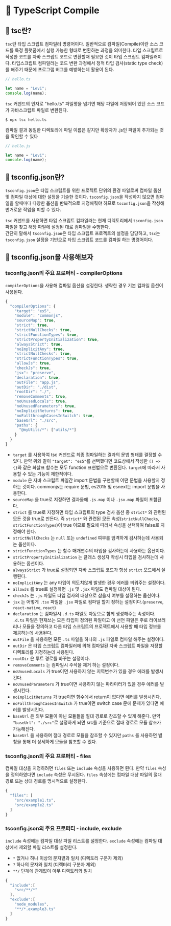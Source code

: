 # 📑 TypeScript Compile

## 🔎 tsc란?

`tsc`란 타입 스크립트 컴파일러 명령어이다. 일반적으로 컴파일(Compile)이란 소스 코드를 특정 플랫폼에서 실행 가능한 형태로
변환하는 과정을 의미한다. 타입 스크립트로 작성한 코드를 자바 스크립트 코드로 변환할때 필요한 것이 타입 스크립트 컴파일러이다.
타입스크립트 컴파일러는 코드 변환 과정에서 정적 타입 검사(static type check)를 해주기 때문에 프로그램 버그를 예방하는데
활용이 된다.

```javascript
// hello.ts

let name = "Levi";
console.log(name);
```

`tsc` 커맨드의 인자로 "hello.ts" 파일명을 넘기면 해당 파일에 저장되어 있던 소스 코드가 자바스크립트 파일로 변환된다.

```
$ npx tsc hello.ts
```

컴파일 결과 동일한 디렉토리에 파일 이름은 같지만 확장자가 .js인 파일이 추가되는 것을 확인할 수 있다

```javascript
// hello.js

let name = "Levi";
console.log(name);
```

## 🔎 tsconfig.json란?

`tsconfig.json`은 타입 스크립트를 위한 프로젝트 단위의 환경 파일로써 컴파일 옵션 및 컴파일 대상에 대한 설정을 기술한 것이다.
`tsconfig.json`을 작성하지 않으면 컴파일을 할때마다 다양한 옵션을 반복적으로 지정해줘야 하므로 `tsconfig.json`을 작성해 번거로운
작업을 피할 수 있다.

`tsc` 커맨드를 사용하면 타입 스크립트 컴파일러는 현재 디렉토리에서 `tsconfig.json` 파일을 찾고 해당 파일에 설정된 대로 컴파일을 수행한다. </br> 간단히 말해서 `tsconfig.json`은 타입 스크립트 프로젝트의 설정을 담당하고, `tsc`는 `tsconfig.json` 설정을 기반으로 타입 스크립트 코드를 컴파일 하는 명령어이다.

## 🔎 tsconfig.json을 사용해보자

### tsconfig.json의 주요 프로퍼티 - compilerOptions

`compilerOptions`을 사용해 컴파일 옵션을 설정한다. 생략한 경우 기본 컴파일 옵션이 사용된다.

```javascript
{
  "compilerOptions": {
    "target": "es5",
    "module": "commonjs",
    "sourceMap": true,
    "strict": true,
    "strictNullChecks": true,
    "strictFunctionTypes": true,
    "strictPropertyInitialization": true,
    "alwaysStrict": true,
    "noImplicitAny": true,
    "strictNullChecks": true,
    "strictFunctionTypes": true,
    "allowJs": true,
    "checkJs": true,
    "jsx": "preserve",
    "declaration": true,
    "outFile": "app.js",
    "outDir": "./dist",
    "rootDir": "./",
    "removeComments": true,
    "noUnusedLocals": true,
    "noUnusedParameters": true,
    "noImplicitReturns": true,
    "noFallthroughCasesInSwitch": true,
    "baseUrl": "./src",
    "paths": {
      "@myUtils/*": ["utils/*"]
    }
  }
}
```

- `target` 를 사용하여 tsc 커맨드로 최종 컴파일하는 결과의 문법 형태를 결정할 수 있다. 만약 위와 같이 `"target": "es5"`를 선택했다면 코드상에서 작성한 `() => {}`와 같은 화살표 함수는 모두 function 표현볍으로 변환된다. `target`에 따라서 사용할 수 있는 기능이 제한적이다.
- `module` 은 자바 스크립트 파일간 import 문법을 구현할때 어떤 문법을 사용할지 정하는 것이다. commonjs는 require 문법, es2015 및 esnext는 import 문법을 사용한다.
- `sourceMap` 을 true로 지정하면 결과물에 `.js.map` 이나 `.jsx.map` 파일이 포함된다.
- `strict` 를 true로 지정하면 타입 스크립트의 type 검사 옵션 중 `strict*` 와 관련된 모든 것을 true로 만든다. 즉 `strict*` 와 관련된 모든 속성(`strictNullChecks`, `strictFunctionTypes`)이 true 이므로 필요에 따라서 속성을 선택하여 false로 지정해야 한다.
- `strictNullChecks` 는 `null` 또는 `undefined` 여부를 엄격하게 검사하는데 사용되는 옵션이다.
- `strictFunctionTypes` 는 함수 매개변수의 타입을 검사하는데 사용하는 옵션이다.
- `strictPropertyInitialization` 는 클래스 생성자 작성시 타입을 검사하는데 사용하는 옵션이다.
- `alwaysStrict` 가 true로 설정되면 자바 스크립트 코드가 항상 `strict` 모드에서 실행된다.
- `noImplicitAny` 는 any 타입이 의도치않게 발생한 경우 에러를 띄워주는 설정이다.
- `allowJs` 를 true로 설정하면 `.js` 및 `.jsx` 파일도 컴파일 대상이 된다.
- `checkJs` 는 `.js` 파일도 타입 검사의 대상으로 삼을지 여부를 설정하는 옵션이다.
- `jsx` 는 어떻게 `.tsx` 파일을 `.jsx` 파일로 컴파일 할지 정하는 설정이다.(`preserve`, `react-native`, `react`)
- `declaration` 는 컴파일시 `.d.ts` 파일도 자동으로 함께 생성해주는 속성이다. `.d.ts` 파일은 현재쓰는 모든 타입이 정의된 파일이고 이 선언 파일은 주로 라이브러리나 모듈을 정의하고 다른 타입 스크립트의 프로젝트에서 사용할 때 타입 정보를 제공하는데 사용된다.
- `outFile` 을 사용하면 모든 `.ts` 파일을 하나의 `.js` 파일로 컴파일 해주는 설정이다.
- `outDir` 은 타입 스크립트 컴파일러에 의해 컴파일된 자바 스크립트 파일을 저장할 디렉토리를 지정하는데 사용된다.
- `rootDir` 은 루트 경로를 바꾸는 설정이다.
- `removeComments` 는 컴파일시 주석을 제거 하는 설정이다.
- `noUnusedLocals` 가 true이면 사용하지 않는 지역변수가 있을 경우 에러를 발생시킨다.
- `noUnusedParameters` 가 true이면 사용하지 않는 파라미터가 있을 경우 에러를 발생시킨다.
- `noImplicitReturns` 가 true이면 함수에서 return이 없다면 에러를 발생시킨다.
- `noFallthroughCasesInSwitch` 가 true이면 switch case 문에 문제가 있다면 에러를 발생시킨다.
- `baseUrl` 은 외부 모듈이 아닌 모듈들을 절대 경로로 참조할 수 있게 해준다. 만약 `"baseUrl": "./src"`로 설정하게 되면 src를 기준으로 절대 경로로 모듈 참조가 가능해진다.
- `baseUrl` 을 사용하여 절대 경로로 모듈을 참조할 수 있지만 `paths` 를 사용하면 별칭을 통해 더 상세하게 모듈을 참조할 수 있다.

### tsconfig.json의 주요 프로퍼티 - files

컴파일 대상을 지정하려면 `files` 또는 `include` 속성을 사용하면 된다. 만약 `files` 속성을 정의하였다면 `include` 속성은 무시된다.
`files` 속성에는 컴파일 대상 파일의 절대 경로 또는 상대 경로를 명시적으로 설정한다.

```javascript
{
  "files": [
    "src/example1.ts",
    "src/example2.ts"
  ]
}
```

### tsconfig.json의 주요 프로퍼티 - include, exclude

`include` 속성에는 컴파일 대상 파일 리스트를 설정한다. `exclude` 속성에는 컴파일 대상에서 제외할 파일 리스트를 설정한다.

- `*` 없거나 하나 이상의 문자열과 일치 (디렉토리 구분자 제외)
- `?` 하나의 문자와 일치 (디렉터리 구분자 제외)
- `**/` 단계에 관계없이 아무 디렉토리와 일치

```javascript
{
  "include":[
    "src/**/*"
  ],
  "exclude":[
    "node_modules",
    "**/*.example3.ts"
  ]
}
```
